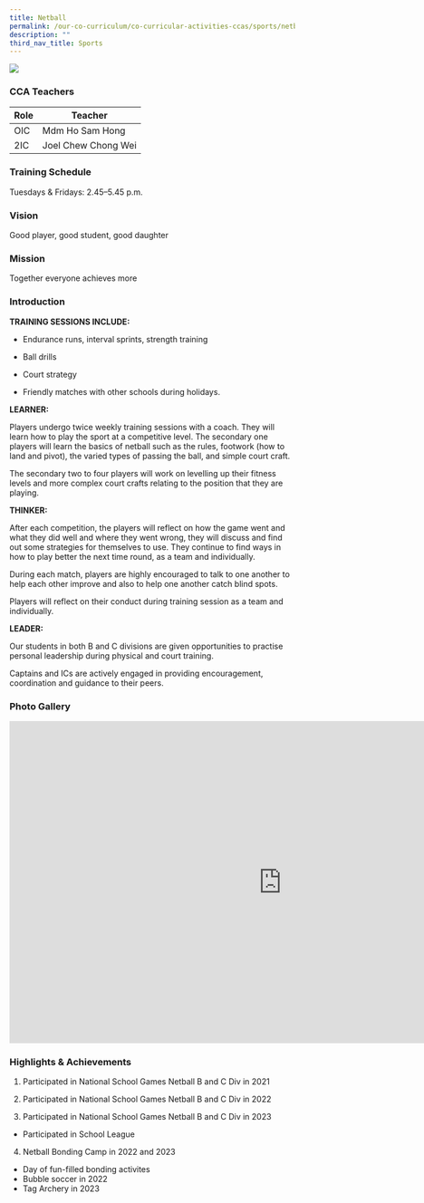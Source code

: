 ```yaml
---
title: Netball
permalink: /our-co-curriculum/co-curricular-activities-ccas/sports/netball/
description: ""
third_nav_title: Sports
---
```

![](/images/2023_netball_02.jpg)

### CCA Teachers


| Role | Teacher | 
| -------- | -------- | 
| OIC     | Mdm Ho Sam Hong     | 
| 2IC     | Joel Chew Chong Wei     | 


### Training Schedule
Tuesdays &amp; Fridays: 2.45–5.45 p.m. 

### Vision
Good player, good student, good daughter

### Mission
Together everyone achieves more


### Introduction


**TRAINING SESSIONS INCLUDE:**

* Endurance runs, interval sprints, strength training&nbsp;  

* Ball drills

* Court strategy &nbsp;&nbsp;

* Friendly matches with other schools during holidays.&nbsp;

  

**LEARNER:**

Players undergo twice weekly training sessions with a coach. They will learn how to play the sport at a competitive level. The secondary one players will learn the basics of netball such as the rules, footwork (how to land and pivot), the varied types of passing the ball, and simple court craft.

The secondary two to four players will work on levelling up their fitness levels and more complex court crafts relating to the position that they are playing.

**THINKER:**

After each competition, the players will reflect on how the game went and what they did well and where they went wrong, they will discuss and find out some strategies for themselves to use. They continue to find ways in how to play better the next time round, as a team and individually.

During each match, players are highly encouraged to talk to one another to help each other improve and also to help one another catch blind spots.

Players will reflect on their conduct during training session as a team and individually.

**LEADER:**

Our students in both B and C divisions are given opportunities to practise personal leadership during physical and court training.

Captains and ICs are actively engaged in providing encouragement, coordination and guidance to their peers.

### Photo Gallery

<iframe src="https://docs.google.com/presentation/d/e/2PACX-1vQgPMzVVPn1ddP532NgI8EUHaC2KxuIkR2gaW4aQLKQbT4LOgMuftFoV5zA1NqepD9-O71xNz5ivO79/embed?start=true&amp;loop=true&amp;delayms=3000" frameborder="0" width="960" height="569" allowfullscreen="true"></iframe>

### Highlights &amp; Achievements 

1. Participated in National School Games Netball B and C Div in 2021

2. Participated in National School Games Netball B and C Div in 2022

3. Participated in National School Games Netball B and C Div in 2023

*   Participated in School League

4. Netball Bonding Camp in 2022 and 2023

*   Day of fun-filled bonding activites
*   Bubble soccer in 2022
*   Tag Archery in 2023